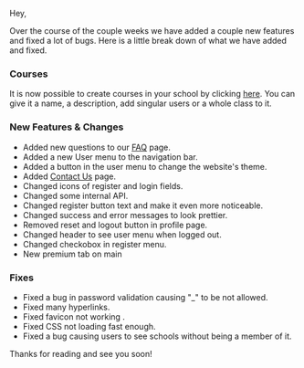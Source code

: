 Hey,

Over the course of the couple weeks we have added a couple new features and fixed a lot of bugs. 
Here is a little break down of what we have added and fixed.

### Courses
It is now possible to create courses in your school by clicking [here](https://schoolutilities.net/school/course/create).
You can give it a name, a description, add singular users or a whole class to it. 

### New Features & Changes
- Added new questions to our [FAQ](https://schoolutilities.net/help/faq) page.
- Added a new User menu to the navigation bar.
- Added a button in the user menu to change the website's theme.
- Added [Contact Us](https://schoolutilities.net/contact-us) page.
- Changed icons of register and login fields.
- Changed some internal API.
- Changed register button text and make it even more noticeable.
- Changed success and error messages to look prettier.
- Removed reset and logout button in profile page.
- Changed header to see user menu when logged out.
- Changed checkobox in register menu.
- New premium tab on main 

### Fixes
- Fixed a bug in password validation causing "_" to be not allowed.
- Fixed many hyperlinks.
- Fixed favicon not working .
- Fixed CSS not loading fast enough.
- Fixed a bug causing users to see schools without being a member of it.

Thanks for reading and see you soon!